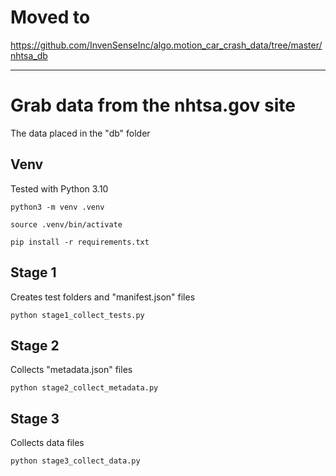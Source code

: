 # Moved to

https://github.com/InvenSenseInc/algo.motion_car_crash_data/tree/master/nhtsa_db

--------------------------

# Grab data from the nhtsa.gov site

The data placed in the "db" folder


## Venv
Tested with Python 3.10
```
python3 -m venv .venv
```
```
source .venv/bin/activate
```
```
pip install -r requirements.txt
```


## Stage 1

Creates test folders and "manifest.json" files 

```
python stage1_collect_tests.py
```

## Stage 2

Collects "metadata.json" files 

```
python stage2_collect_metadata.py
```

## Stage 3

Collects data files 

```
python stage3_collect_data.py
```
